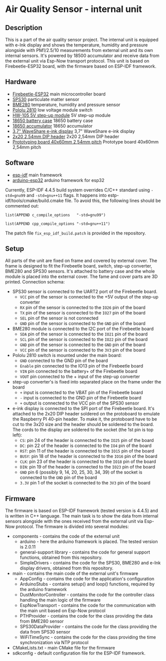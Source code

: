 # Air Quality Sensor - internal unit

## Description

This is a part of the air quality sensor project. The internal unit is equipped with e-Ink display and shows the temperature, humidity and pressure alongside with PM1/2.5/10 measurements from external unit and its own internal sensors. It's powered by 18500 accumulator and receive data from the external unit via Esp-Now transport protocol.
This unit is based on Firebeetle-ESP32 board, with the firmware based on ESP-IDF framework.

## Hardware

- [Firebeetle-ESP32](https://wiki.dfrobot.com/FireBeetle_ESP32_IOT_Microcontroller(V3.0)__Supports_Wi-Fi_&_Bluetooth__SKU__DFR0478) main microcontroller board
- [SPS30](https://sensirion.com/products/catalog/SPS30/) particulate matter sensor
- [BME280](https://www.bosch-sensortec.com/bst/products/all_products/bme280) temperature, humidity and pressure sensor
- [Pololu 2810](https://www.pololu.com/product/2810) low voltage module switch
- [HW-105 5V step-up module](https://www.aliexpress.com/item/33025722716.html) 5V step-up module
- [18650 battery case](https://www.aliexpress.com/item/1005001660193629.html) 18650 battery case
- [18650 accumulator]() 18650 accumulator
- [3,7" WaveShare e-ink display](https://www.waveshare.com/wiki/3.7inch_e-Paper_HAT) 3,7" WaveShare e-ink display
- [2x20 2,54mm DIP header](https://www.kiwi-electronics.com/en/40-pin-male-header-2x20-1174) 2x20 2,54mm DIP header
- [Prototyping board 40x60mm 2,54mm pitch](https://www.kiwi-electronics.com/en/prototyping-board-4x6cm-2-54mm-pitch-3828) Prototype board 40x60mm 2,54mm pitch

## Software

- [esp-idf](https://github.com/espressif/esp-idf/releases/tag/v4.4.5) main framework
- [arduino-esp32](https://github.com/espressif/arduino-esp32/releases/tag/2.0.11) arduino framework for esp32

Currently, ESP-IDF 4.4.5 build system overrides C/C++ standard using `-std=gnu99` and `-std=gnu++11` flags.
It happens into estp-idf/tools/cmake/build.cmake file. To avoid this, the following lines should be commented out:

`list(APPEND c_compile_options   "-std=gnu99")`

`list(APPEND cpp_compile_options "-std=gnu++11")`

The patch file `fix_esp_idf_build.patch` is provided in the repository.

## Setup

All parts of the unit are fixed on frame and covered by external cover. The frame is designed to fit the Firebeetle board, switch, step-up converter, BME280 and SPS30 sensors. It's attached to battery case and the whole module is placed into the external cover. The fame and cover parts are 3D printed.
Connection schema:
- SPS30 sensor is connected to the UART2 port of the Firebeetle board.
  - `VCC` pin of the sensor is connected to the +5V output of the step-up converter
  - `RX` pin of the sensor is connected to the `IO26` pin of the board
  - `TX` pin of the sensor is connected to the `IO27` pin of the board
  - `SEL` pin of the sensor is not connected
  - `GND` pin of the sensor is connected to the `GND` pin of the board
- BME280 module is connected to the I2C port of the Firebeetle board
  - `SDA` pin of the sensor is connected to the `IO21` pin of the board
  - `SCL` pin of the sensor is connected to the `IO22` pin of the board
  - `GND` pin of the sensor is connected to the `GND` pin of the board
  - `VCC` pin of the sensor is connected to the `3V3` pin of the board
- Pololu 2810 switch is mounted under the main board:
  - `GND` connected to the GND pin of the board
  - `Enable` pin connected to the IO13 pin of the Firebeetle board
  - `VIN` pin connected to the battery+ of the Firebeetle board
  - `VOUT` pin connected to the + input of the step-up converter
- step-up converter's is fixed into separated place on the frame under the board
  - `+` input is connected to the VBAT pin of the Firebeetle board
  - `-` input is connected to the GND pin of the Firebeetle board
  - `+` output is connected to the VCC pin of the SPS30 sensor
- e-ink display is connected to the SPI port of the Firebeetle board. It's attached to the 2x20 DIP header soldered on the protoboard to emulate the Raspberry PI 40-pin header. To make it, the protoboard have to be cut to the 3x20 size and the header should be soldered to the board. The cords to the display are soldered to the socket (the 1st pin is top left):
  - `CS`: pin 24 of the header is connected to the `IO25` pin of the board
  - `DC`: pin 22 of the header is connected to the `IO4` pin of the board
  - `RST`: pin 11 of the header is connected to the `IO15` pin of the board
  - `BUSY`: pin 18 of the header is connected to the `IO16` pin of the board
  - `CLK`: pin 23 of the header is connected to the `IO18` pin of the board
  - `DIN`: pin 19 of the header is connected to the `IO23` pin of the board
  - `GND` pin 6 (possibly 9, 14, 20, 25, 30, 34, 39) of the socket is connected to the `GND` pin of the board
  - `3.3V` pin 1 of the socket is connected to the `3V3` pin of the board

## Firmware

The firmware is based on ESP-IDF framework (tested version is 4.4.5) and is written in C++ language. The main task is to show the data from internal sensors alongside with the ones received from the external unit via Esp-Now protocol. The firmware is divided into several modules:

- components - contains the code of the external unit
  - arduino - here the arduino framework is placed. The tested version is 2.0.11
  - general-support library - contains the code for general support functions, obtained from this repository.
  - SimpleDrivers - contains the code for the SPS30, BME280 and e-Ink display drivers, obtained from this repository.
- main - contains the main code of the external unit's firmware
  - AppConfig - contains the code for the application's configuration
  - ArduinoStubs - contains setup() and loop() functions, required by the arduino framework
  - DustMonitorController - contains the code for the controller class handling the main logic of the firmware
  - EspNowTransport - contains the code for the communication with the main unit based on Esp-Now protocol
  - PTHProvider - contains the code for the class providing the data from BME280 sensor
  - SPS30DataProvider - contains the code for the class providing the data from SPS30 sensor
  - WiFiTimeSync - contains the code for the class providing the time synchronization via NTP protocol
- CMakeLists.txt - main CMake file for the firmware
- sdkconfig - default configuration file for the ESP-IDF framework.
